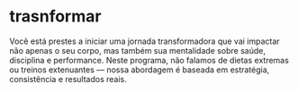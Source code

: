 # trasnformar
Você está prestes a iniciar uma jornada transformadora que vai impactar não apenas o seu corpo, mas também sua mentalidade sobre saúde, disciplina e performance. Neste programa, não falamos de dietas extremas ou treinos extenuantes — nossa abordagem é baseada em estratégia, consistência e resultados reais.
